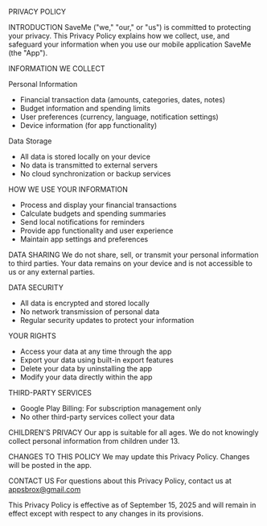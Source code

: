PRIVACY POLICY

INTRODUCTION
SaveMe ("we," "our," or "us") is committed to protecting your privacy. This Privacy Policy explains how we collect, use, and safeguard your information when you use our mobile application SaveMe (the "App").

INFORMATION WE COLLECT

Personal Information
- Financial transaction data (amounts, categories, dates, notes)
- Budget information and spending limits
- User preferences (currency, language, notification settings)
- Device information (for app functionality)

Data Storage
- All data is stored locally on your device
- No data is transmitted to external servers
- No cloud synchronization or backup services

HOW WE USE YOUR INFORMATION
- Process and display your financial transactions
- Calculate budgets and spending summaries
- Send local notifications for reminders
- Provide app functionality and user experience
- Maintain app settings and preferences

DATA SHARING
We do not share, sell, or transmit your personal information to third parties. Your data remains on your device and is not accessible to us or any external parties.

DATA SECURITY
- All data is encrypted and stored locally
- No network transmission of personal data
- Regular security updates to protect your information

YOUR RIGHTS
- Access your data at any time through the app
- Export your data using built-in export features
- Delete your data by uninstalling the app
- Modify your data directly within the app

THIRD-PARTY SERVICES
- Google Play Billing: For subscription management only
- No other third-party services collect your data

CHILDREN'S PRIVACY
Our app is suitable for all ages. We do not knowingly collect personal information from children under 13.

CHANGES TO THIS POLICY
We may update this Privacy Policy. Changes will be posted in the app.

CONTACT US
For questions about this Privacy Policy, contact us at appsbrox@gmail.com

This Privacy Policy is effective as of September 15, 2025 and will remain in effect except with respect to any changes in its provisions.
